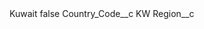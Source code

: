 <?xml version="1.0" encoding="UTF-8"?>
<CustomMetadata xmlns="http://soap.sforce.com/2006/04/metadata" xmlns:xsi="http://www.w3.org/2001/XMLSchema-instance" xmlns:xsd="http://www.w3.org/2001/XMLSchema">
    <label>Kuwait</label>
    <protected>false</protected>
    <values>
        <field>Country_Code__c</field>
        <value xsi:type="xsd:string">KW</value>
    </values>
    <values>
        <field>Region__c</field>
        <value xsi:nil="true"/>
    </values>
</CustomMetadata>
